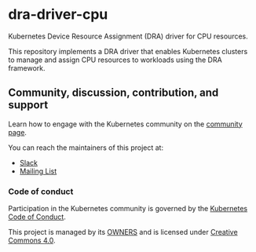 # dra-driver-cpu

Kubernetes Device Resource Assignment (DRA) driver for CPU resources.

This repository implements a DRA driver that enables Kubernetes clusters to manage and assign CPU resources to workloads using the DRA framework.

## Community, discussion, contribution, and support

Learn how to engage with the Kubernetes community on the [community page](http://kubernetes.io/community/).

You can reach the maintainers of this project at:

- [Slack](https://slack.k8s.io/)
- [Mailing List](https://groups.google.com/a/kubernetes.io/g/dev)

### Code of conduct

Participation in the Kubernetes community is governed by the [Kubernetes Code of Conduct](code-of-conduct.md).

This project is managed by its [OWNERS](https://git.k8s.io/community/contributors/guide/owners.md) and is licensed under [Creative Commons 4.0](https://git.k8s.io/website/LICENSE).
